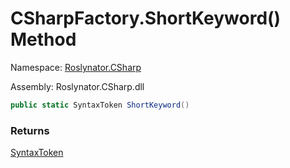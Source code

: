 # CSharpFactory\.ShortKeyword\(\) Method

Namespace: [Roslynator.CSharp](../../README.md)

Assembly: Roslynator\.CSharp\.dll

```csharp
public static SyntaxToken ShortKeyword()
```

### Returns

[SyntaxToken](https://docs.microsoft.com/en-us/dotnet/api/microsoft.codeanalysis.syntaxtoken)

